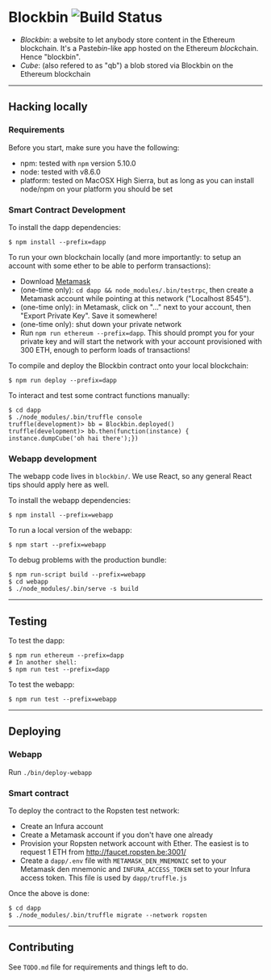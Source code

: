 # Blockbin ![Build Status](https://travis-ci.org/ArnaudBrousseau/blockbin.svg?branch=master)

* *Blockbin*: a website to let anybody store content in the Ethereum blockchain. It's a Paste*bin*-like app hosted on the Ethereum *block*chain. Hence "blockbin".
* *Cube*: (also refered to as "qb") a blob stored via Blockbin on the Ethereum blockchain

---

## Hacking locally

### Requirements

Before you start, make sure you have the following:

* npm: tested with `npm` version 5.10.0
* node: tested with v8.6.0
* platform: tested on MacOSX High Sierra, but as long as you can install
  node/npm on your platform you should be set

### Smart Contract Development

To install the dapp dependencies:

    $ npm install --prefix=dapp

To run your own blockchain locally (and more importantly: to setup an account with some ether to be able to perform transactions):

* Download [Metamask](https://metamask.io/)
* (one-time only): `cd dapp && node_modules/.bin/testrpc`, then create a Metamask account while pointing at this network ("Localhost 8545").
* (one-time only): in Metamask, click on "..." next to your account, then "Export Private Key". Save it somewhere!
* (one-time only): shut down your private network
* Run `npm run ethereum --prefix=dapp`. This should prompt you for your private key and will start the network with your account provisioned with 300 ETH, enough to perform loads of transactions!

To compile and deploy the Blockbin contract onto your local blockchain:

    $ npm run deploy --prefix=dapp

To interact and test some contract functions manually:

    $ cd dapp
    $ ./node_modules/.bin/truffle console
    truffle(development)> bb = Blockbin.deployed()
    truffle(development)> bb.then(function(instance) { instance.dumpCube('oh hai there');})

### Webapp development

The webapp code lives in `blockbin/`. We use React, so any general React tips
should apply here as well.

To install the webapp dependencies:

    $ npm install --prefix=webapp

To run a local version of the webapp:

    $ npm start --prefix=webapp

To debug problems with the production bundle:

    $ npm run-script build --prefix=webapp
    $ cd webapp
    $ ./node_modules/.bin/serve -s build

---

## Testing

To test the dapp:

    $ npm run ethereum --prefix=dapp
    # In another shell:
    $ npm run test --prefix=dapp

To test the webapp:

    $ npm run test --prefix=webapp

---

## Deploying

### Webapp

Run `./bin/deploy-webapp`

### Smart contract

To deploy the contract to the Ropsten test network:

* Create an Infura account
* Create a Metamask account if you don't have one already
* Provision your Ropsten network account with Ether. The easiest is to request 1 ETH from http://faucet.ropsten.be:3001/
* Create a `dapp/.env` file with `METAMASK_DEN_MNEMONIC` set to your Metamask den mnemonic and `INFURA_ACCESS_TOKEN` set to your Infura access token. This file is used by `dapp/truffle.js`

Once the above is done:

    $ cd dapp
    $ ./node_modules/.bin/truffle migrate --network ropsten

---

## Contributing

See `TODO.md` file for requirements and things left to do.
